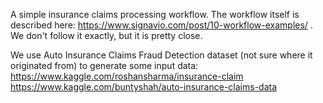 A simple insurance claims processing workflow. The workflow itself is described here:
https://www.signavio.com/post/10-workflow-examples/ . We don't follow it exactly, but it is pretty close.

We use Auto Insurance Claims Fraud Detection dataset (not sure where it originated from) to generate some input data:
https://www.kaggle.com/roshansharma/insurance-claim
https://www.kaggle.com/buntyshah/auto-insurance-claims-data